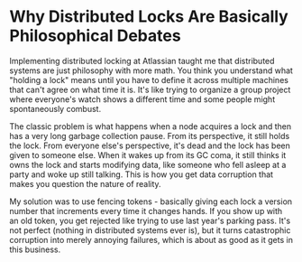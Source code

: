 ---
---
# Why Distributed Locks Are Basically Philosophical Debates

Implementing distributed locking at Atlassian taught me that distributed systems are just philosophy with more math. You think you understand what "holding a lock" means until you have to define it across multiple machines that can't agree on what time it is. It's like trying to organize a group project where everyone's watch shows a different time and some people might spontaneously combust.

The classic problem is what happens when a node acquires a lock and then has a very long garbage collection pause. From its perspective, it still holds the lock. From everyone else's perspective, it's dead and the lock has been given to someone else. When it wakes up from its GC coma, it still thinks it owns the lock and starts modifying data, like someone who fell asleep at a party and woke up still talking. This is how you get data corruption that makes you question the nature of reality.

My solution was to use fencing tokens - basically giving each lock a version number that increments every time it changes hands. If you show up with an old token, you get rejected like trying to use last year's parking pass. It's not perfect (nothing in distributed systems ever is), but it turns catastrophic corruption into merely annoying failures, which is about as good as it gets in this business.

